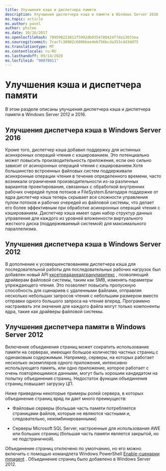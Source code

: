 ```yaml
---
title: Улучшения кэша и диспетчера памяти
description: Улучшения диспетчера кэша и памяти в Windows Server 2016
ms.topic: article
ms.author: pavel
author: phstee
ms.date: 10/16/2017
ms.openlocfilehash: 799598223812f5992db0354780424f7da13033ea
ms.sourcegitcommit: 7cacfc38982c6006bee4eb756bcda353c4d3dd75
ms.translationtype: MT
ms.contentlocale: ru-RU
ms.lasthandoff: 09/14/2020
ms.locfileid: "90078011"
---
```

# <a name="cache-and-memory-manager-improvements"></a>Улучшения кэша и диспетчера памяти

В этом разделе описаны улучшения диспетчера кэша и диспетчера памяти в Windows Server 2012 и 2016.

## <a name="cache-manager-improvements-in-windows-server-2016"></a>Улучшения диспетчера кэша в Windows Server 2016
Кроме того, диспетчер кэша добавил поддержку для истинных асинхронных операций чтения с кэшированием.
Это потенциально может повысить производительность приложения, если оно сильно зависит от асинхронных операций чтения с кэшированием.Хотя большинство встроенных файловых систем поддерживали асинхронные операции чтения в течение определенного времени, часто возникали ограничения производительности из-за различных вариантов проектирования, связанных с обработкой внутренних рабочих очередей пулов потоков и FileSystem.Благодаря поддержке от ядра диспетчер кэша теперь скрывает все сложности управления пулом потоков и рабочих очередей из файловой системы, что делает его более эффективным при обработке асинхронных операций чтения с кэшированием. Диспетчер кэша имеет один набор структур данных управления для каждого из уровней вложенности виртуального жесткого диска (поддерживаемый системой) для максимального параллелизма.


## <a name="cache-manager-improvements-in-windows-server-2012"></a>Улучшения диспетчера кэша в Windows Server 2012
В дополнение к усовершенствованиям диспетчера кэша для последовательной работы для последовательных рабочих нагрузок был добавлен новый API [кксетреадахеадгрануларитекс](/windows-hardware/drivers/ifs/ccsetreadaheadgranularityex) , позволяющий драйверам файловой системы, таким как SMB, изменять параметры упреждающего чтения. Это позволяет повысить пропускную способность для сценариев с удаленными файлами, отправляя несколько небольших запросов чтения с небольшим размером вместо отправки одного большого запроса на чтение вперед. Программно настраивать эти значения для каждого файла могут только компоненты ядра, такие как драйверы файловой системы.

## <a name="memory-manager-improvements-in-windows-server-2012"></a>Улучшения диспетчера памяти в Windows Server 2012
Включение объединения страниц может сократить использование памяти на серверах, имеющих большое количество частных страниц с одинаковым содержимым. Например, серверы, на которых работает несколько экземпляров одного приложения, интенсивно использующего память, или одно приложение, которое работает с очень повторяющимися данными, могут быть хорошим кандидатом на попытку объединения страниц. Недостаток функции объединения страниц повышает загрузку ЦП.

Ниже приведены некоторые примеры ролей сервера, в которых объединение страниц вряд ли дает много преимуществ:

-   Файловые серверы (большая часть памяти потребляется страницами файлов, которые не являются частными и, следовательно, некомбинированными)

-   Серверы Microsoft SQL Server, настроенные для использования AWE или больших страниц (большая часть памяти является закрытой, но не подстраничной).

Объединение страниц отключено по умолчанию, но его можно включить с помощью командлета Windows PowerShell [Enable-сценарии mmagent](/powershell/module/mmagent/enable-mmagent?view=win10-ps) . Объединение страниц было добавлено в Windows Server 2012.
